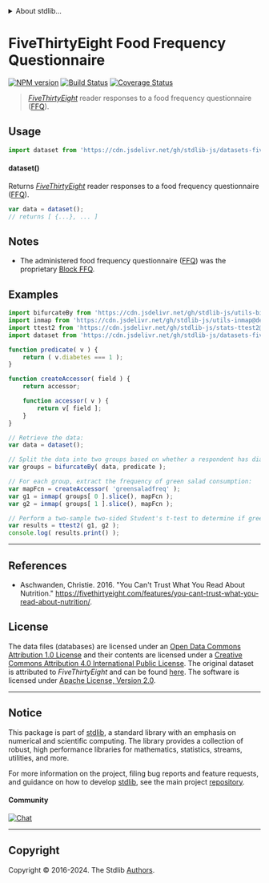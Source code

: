 <!--

@license Apache-2.0

Copyright (c) 2019 The Stdlib Authors.

Licensed under the Apache License, Version 2.0 (the "License");
you may not use this file except in compliance with the License.
You may obtain a copy of the License at

   http://www.apache.org/licenses/LICENSE-2.0

Unless required by applicable law or agreed to in writing, software
distributed under the License is distributed on an "AS IS" BASIS,
WITHOUT WARRANTIES OR CONDITIONS OF ANY KIND, either express or implied.
See the License for the specific language governing permissions and
limitations under the License.

-->


<details>
  <summary>
    About stdlib...
  </summary>
  <p>We believe in a future in which the web is a preferred environment for numerical computation. To help realize this future, we've built stdlib. stdlib is a standard library, with an emphasis on numerical and scientific computation, written in JavaScript (and C) for execution in browsers and in Node.js.</p>
  <p>The library is fully decomposable, being architected in such a way that you can swap out and mix and match APIs and functionality to cater to your exact preferences and use cases.</p>
  <p>When you use stdlib, you can be absolutely certain that you are using the most thorough, rigorous, well-written, studied, documented, tested, measured, and high-quality code out there.</p>
  <p>To join us in bringing numerical computing to the web, get started by checking us out on <a href="https://github.com/stdlib-js/stdlib">GitHub</a>, and please consider <a href="https://opencollective.com/stdlib">financially supporting stdlib</a>. We greatly appreciate your continued support!</p>
</details>

# FiveThirtyEight Food Frequency Questionnaire

[![NPM version][npm-image]][npm-url] [![Build Status][test-image]][test-url] [![Coverage Status][coverage-image]][coverage-url] <!-- [![dependencies][dependencies-image]][dependencies-url] -->

> [_FiveThirtyEight_][fivethirtyeight-nutrition-studies] reader responses to a food frequency questionnaire ([FFQ][ffq]).



<section class="usage">

## Usage

```javascript
import dataset from 'https://cdn.jsdelivr.net/gh/stdlib-js/datasets-fivethirtyeight-ffq@v0.2.1-deno/mod.js';
```

#### dataset()

Returns [_FiveThirtyEight_][fivethirtyeight-nutrition-studies] reader responses to a food frequency questionnaire ([FFQ][ffq]).

```javascript
var data = dataset();
// returns [ {...}, ... ]
```

</section>

<!-- /.usage -->

<section class="notes">

## Notes

-   The administered food frequency questionnaire ([FFQ][ffq]) was the proprietary [Block FFQ][block-ffq].

</section>

<!-- /.examples -->

<section class="examples">

## Examples

<!-- eslint no-undef: "error" -->

```javascript
import bifurcateBy from 'https://cdn.jsdelivr.net/gh/stdlib-js/utils-bifurcate-by@deno/mod.js';
import inmap from 'https://cdn.jsdelivr.net/gh/stdlib-js/utils-inmap@deno/mod.js';
import ttest2 from 'https://cdn.jsdelivr.net/gh/stdlib-js/stats-ttest2@deno/mod.js';
import dataset from 'https://cdn.jsdelivr.net/gh/stdlib-js/datasets-fivethirtyeight-ffq@v0.2.1-deno/mod.js';

function predicate( v ) {
    return ( v.diabetes === 1 );
}

function createAccessor( field ) {
    return accessor;

    function accessor( v ) {
        return v[ field ];
    }
}

// Retrieve the data:
var data = dataset();

// Split the data into two groups based on whether a respondent has diabetes:
var groups = bifurcateBy( data, predicate );

// For each group, extract the frequency of green salad consumption:
var mapFcn = createAccessor( 'greensaladfreq' );
var g1 = inmap( groups[ 0 ].slice(), mapFcn );
var g2 = inmap( groups[ 1 ].slice(), mapFcn );

// Perform a two-sample two-sided Student's t-test to determine if green salad consumption is different between the two groups:
var results = ttest2( g1, g2 );
console.log( results.print() );
```

</section>

<!-- /.examples -->



* * *

<section class="references">

## References

-   Aschwanden, Christie. 2016. "You Can't Trust What You Read About Nutrition." <https://fivethirtyeight.com/features/you-cant-trust-what-you-read-about-nutrition/>.

</section>

<!-- /.references -->

<!-- <license> -->

## License

The data files (databases) are licensed under an [Open Data Commons Attribution 1.0 License][odc-by-1.0] and their contents are licensed under a [Creative Commons Attribution 4.0 International Public License][cc-by-4.0]. The original dataset is attributed to _FiveThirtyEight_ and can be found [here][fivethirtyeight-nutrition-studies]. The software is licensed under [Apache License, Version 2.0][apache-license].

<!-- </license> -->

<!-- Section for related `stdlib` packages. Do not manually edit this section, as it is automatically populated. -->

<section class="related">

</section>

<!-- /.related -->

<!-- Section for all links. Make sure to keep an empty line after the `section` element and another before the `/section` close. -->


<section class="main-repo" >

* * *

## Notice

This package is part of [stdlib][stdlib], a standard library with an emphasis on numerical and scientific computing. The library provides a collection of robust, high performance libraries for mathematics, statistics, streams, utilities, and more.

For more information on the project, filing bug reports and feature requests, and guidance on how to develop [stdlib][stdlib], see the main project [repository][stdlib].

#### Community

[![Chat][chat-image]][chat-url]

---

## Copyright

Copyright &copy; 2016-2024. The Stdlib [Authors][stdlib-authors].

</section>

<!-- /.stdlib -->

<!-- Section for all links. Make sure to keep an empty line after the `section` element and another before the `/section` close. -->

<section class="links">

[npm-image]: http://img.shields.io/npm/v/@stdlib/datasets-fivethirtyeight-ffq.svg
[npm-url]: https://npmjs.org/package/@stdlib/datasets-fivethirtyeight-ffq

[test-image]: https://github.com/stdlib-js/datasets-fivethirtyeight-ffq/actions/workflows/test.yml/badge.svg?branch=v0.2.1
[test-url]: https://github.com/stdlib-js/datasets-fivethirtyeight-ffq/actions/workflows/test.yml?query=branch:v0.2.1

[coverage-image]: https://img.shields.io/codecov/c/github/stdlib-js/datasets-fivethirtyeight-ffq/main.svg
[coverage-url]: https://codecov.io/github/stdlib-js/datasets-fivethirtyeight-ffq?branch=main

<!--

[dependencies-image]: https://img.shields.io/david/stdlib-js/datasets-fivethirtyeight-ffq.svg
[dependencies-url]: https://david-dm.org/stdlib-js/datasets-fivethirtyeight-ffq/main

-->

[chat-image]: https://img.shields.io/gitter/room/stdlib-js/stdlib.svg
[chat-url]: https://app.gitter.im/#/room/#stdlib-js_stdlib:gitter.im

[stdlib]: https://github.com/stdlib-js/stdlib

[stdlib-authors]: https://github.com/stdlib-js/stdlib/graphs/contributors

[cli-section]: https://github.com/stdlib-js/datasets-fivethirtyeight-ffq#cli
[cli-url]: https://github.com/stdlib-js/datasets-fivethirtyeight-ffq/tree/cli
[@stdlib/datasets-fivethirtyeight-ffq]: https://github.com/stdlib-js/datasets-fivethirtyeight-ffq/tree/main

[umd]: https://github.com/umdjs/umd
[es-module]: https://developer.mozilla.org/en-US/docs/Web/JavaScript/Guide/Modules

[deno-url]: https://github.com/stdlib-js/datasets-fivethirtyeight-ffq/tree/deno
[deno-readme]: https://github.com/stdlib-js/datasets-fivethirtyeight-ffq/blob/deno/README.md
[umd-url]: https://github.com/stdlib-js/datasets-fivethirtyeight-ffq/tree/umd
[umd-readme]: https://github.com/stdlib-js/datasets-fivethirtyeight-ffq/blob/umd/README.md
[esm-url]: https://github.com/stdlib-js/datasets-fivethirtyeight-ffq/tree/esm
[esm-readme]: https://github.com/stdlib-js/datasets-fivethirtyeight-ffq/blob/esm/README.md
[branches-url]: https://github.com/stdlib-js/datasets-fivethirtyeight-ffq/blob/main/branches.md

[odc-by-1.0]: http://opendatacommons.org/licenses/by/1.0/

[cc-by-4.0]: http://creativecommons.org/licenses/by/4.0/

[apache-license]: https://www.apache.org/licenses/LICENSE-2.0

[csv]: https://tools.ietf.org/html/rfc4180

[fivethirtyeight-nutrition-studies]: https://fivethirtyeight.com/features/you-cant-trust-what-you-read-about-nutrition/

[block-ffq]: https://nutritionquest.com/assessment/list-of-questionnaires-and-screeners/

[ffq]: https://en.wikipedia.org/wiki/Food_frequency_questionnaire

</section>

<!-- /.links -->
